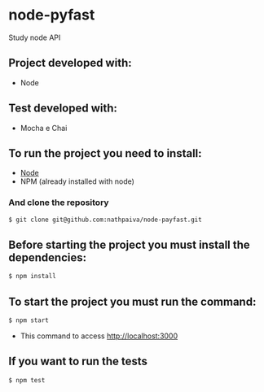 # node-pyfast

Study node API

## Project developed with:
* Node

## Test developed with:
* Mocha e Chai

## To run the project you need to install:
* [Node](https://nodejs.org/en/download/)
* NPM (already installed with node)

### And clone the repository
```sh
$ git clone git@github.com:nathpaiva/node-payfast.git
```

## Before starting the project you must install the dependencies:
```sh
$ npm install
```

## To start the project you must run the command:
```sh
$ npm start
```
* This command to access [http://localhost:3000](http://localhost:3000)

## If you want to run the tests
```sh
$ npm test
```
